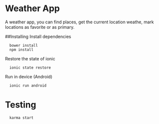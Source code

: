 # Weather App
A weather app, you can find places, get the current location weathe, mark locations as favorite or as primary.

##Installing
Install dependencies
``` 
  bower install
  npm install
```
Restore the state of ionic
``` 
  ionic state restore
```

Run in device (Android)
``` 
  ionic run android
```

# Testing
``` 
  karma start
```